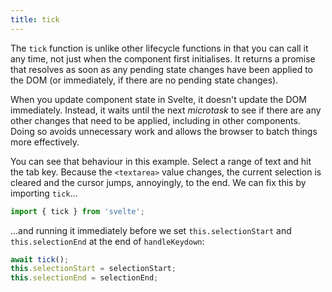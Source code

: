 ```yaml
---
title: tick
---
```


The `tick` function is unlike other lifecycle functions in that you can call it any time, not just when the component first initialises. It returns a promise that resolves as soon as any pending state changes have been applied to the DOM (or immediately, if there are no pending state changes).

When you update component state in Svelte, it doesn't update the DOM immediately. Instead, it waits until the next *microtask* to see if there are any other changes that need to be applied, including in other components. Doing so avoids unnecessary work and allows the browser to batch things more effectively.

You can see that behaviour in this example. Select a range of text and hit the tab key. Because the `<textarea>` value changes, the current selection is cleared and the cursor jumps, annoyingly, to the end. We can fix this by importing `tick`...

```js
import { tick } from 'svelte';
```

...and running it immediately before we set `this.selectionStart` and `this.selectionEnd` at the end of `handleKeydown`:

```js
await tick();
this.selectionStart = selectionStart;
this.selectionEnd = selectionEnd;
```